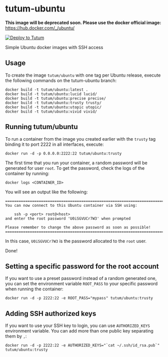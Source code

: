 tutum-ubuntu
============

**This image will be deprecated soon. Please use the docker official image:** https://hub.docker.com/_/ubuntu/

[![Deploy to Tutum](https://s.tutum.co/deploy-to-tutum.svg)](https://dashboard.tutum.co/stack/deploy/)

Simple Ubuntu docker images with SSH access


Usage
-----

To create the image `tutum/ubuntu` with one tag per Ubuntu release,
execute the following commands on the tutum-ubuntu branch:

	docker build -t tutum/ubuntu:latest .
	docker build -t tutum/ubuntu:lucid lucid/
	docker build -t tutum/ubuntu:precise precise/
	docker build -t tutum/ubuntu:trusty trusty/
	docker build -t tutum/ubuntu:utopic utopic/
	docker build -t tutum/ubuntu:vivid vivid/


Running tutum/ubuntu
--------------------

To run a container from the image you created earlier with the `trusty` tag
binding it to port 2222 in all interfaces, execute:

	docker run -d -p 0.0.0.0:2222:22 tutum/ubuntu:trusty

The first time that you run your container, a random password will be generated
for user `root`. To get the password, check the logs of the container by running:

	docker logs <CONTAINER_ID>

You will see an output like the following:

	========================================================================
	You can now connect to this Ubuntu container via SSH using:

	    ssh -p <port> root@<host>
	and enter the root password 'U0iSGVUCr7W3' when prompted

	Please remember to change the above password as soon as possible!
	========================================================================

In this case, `U0iSGVUCr7W3` is the password allocated to the `root` user.

Done!


Setting a specific password for the root account
------------------------------------------------

If you want to use a preset password instead of a random generated one, you can
set the environment variable `ROOT_PASS` to your specific password when running the container:

	docker run -d -p 2222:22 -e ROOT_PASS="mypass" tutum/ubuntu:trusty


Adding SSH authorized keys
--------------------------

If you want to use your SSH key to login, you can use `AUTHORIZED_KEYS` environment variable. You can add more than one public key separating them by `,`:

    docker run -d -p 2222:22 -e AUTHORIZED_KEYS="`cat ~/.ssh/id_rsa.pub`" tutum/ubuntu:trusty
